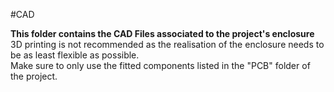 #CAD

<b>This folder contains the CAD Files associated to the project's enclosure</b><br/>
3D printing is not recommended as the realisation of the enclosure needs to be as least flexible as possible.<br/>
Make sure to only use the fitted components listed in the "PCB" folder of the project.

